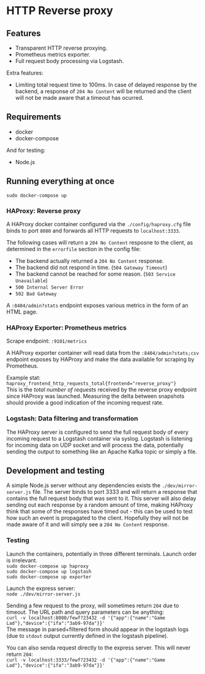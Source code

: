# HTTP Reverse proxy

## Features

- Transparent HTTP reverse proxying.
- Prometheus metrics exporter.
- Full request body processing via Logstash.

Extra features:

- Limiting total request time to 100ms. In case of delayed response by the backend, a response of `204 No Content` will be returned and the client will not be made aware that a timeout has ocurred.

## Requirements

- docker
- docker-compose

And for testing:

- Node.js

## Running everything at once

`sudo docker-compose up`

### HAProxy: Reverse proxy

A HAProxy docker container configured via the `./config/haproxy.cfg` file binds to port `8080` and forwards all HTTP requests to `localhost:3333`.

The following cases will return a `204 No Content` resposne to the client, as determined in the `errorfile` section in the config file:
- The backend actually returned a `204 No Content` response.
- The backend did not respond in time. (`504 Gateway Timeout`)
- The backend cannot be reached for some reason. (`503 Service Unavailable`)
- `500 Internal Server Error`
- `502 Bad Gateway`

A `:8404/admin?stats` endpoint exposes various metrics in the form of an HTML page.

### HAProxy Exporter: Prometheus metrics

Scrape endpoint: `:9101/metrics`

A HAProxy exporter container will read data from the `:8404/admin?stats;csv` endpoint exposes by HAProxy and make the data available for scraping by Prometheus.

Example stat: `haproxy_frontend_http_requests_total{frontend="reverse_proxy"}`  
This is the *total number of requests* received by the reverse proxy endpoint since HAProxy was launched. Measuring the delta between snapshots should provide a good indication of the incoming request rate.


### Logstash: Data filtering and transformation

The HAProxy server is configured to send the full request body of every incoming request to a Logstash container via syslog. Logstash is listening for incoming data on UDP socket and will process the data, potentially sending the output to something like an Apache Kafka topic or simply a file.

## Development and testing

A simple Node.js server without any dependencies exists the `./dev/mirror-server.js` file. The server binds to port 3333 and will return a response that contains the full request body that was sent to it. This server will also delay sending out each response by a random amount of time, making HAProxy think that some of the responses have timed out - this can be used to test how such an event is propagated to the client. Hopefully they will not be made aware of it and will simply see a `204 No Content` response.

### Testing

Launch the containers, potentially in three different terminals. Launch order is irrelevant.  
`sudo docker-compose up haproxy`  
`sudo docker-compose up logstash`  
`sudo docker-compose up exporter`  

Launch the express server:  
`node ./dev/mirror-server.js`

Sending a few request to the proxy, will sometimes return `204` due to timeout. The URL path and query parameters can be anything:  
`curl -v localhost:8080/fewf?23432 -d '{"app":{"name":"Game Lad"},"device":{"ifa":"3ab9-97da"}}'`  
The message in parsed+filtered form should appear in the logstash logs (due to `stdout` output currently defined in the logstash pipeline).

You can also senda request directly to the express server. This will never return `204`:  
`curl -v localhost:3333/fewf?23432 -d '{"app":{"name":"Game Lad"},"device":{"ifa":"3ab9-97da"}}'`
